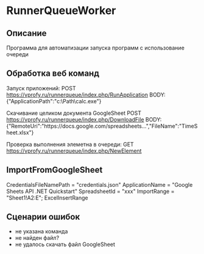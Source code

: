 # RunnerQueueWorker

## Описание
Программа для автоматизации запуска программ с использование очереди

## Обработка веб команд
Запуск приложений:
POST https://vprofy.ru/runnerqueue/index.php/RunApplication
BODY: {"ApplicationPath":"c:\\Path\\calc.exe"}

Скачивание целиком документа GoogleSheet
POST https://vprofy.ru/runnerqueue/index.php/DownloadFile
BODY:
{"RemoteUri":"https:\/\/docs.google.com\/spreadsheets\...","FileName":"TimeSheet.xlsx"}

Проверка выполнения элеметна в очереди:
GET https://vprofy.ru/runnerqueue/index.php/NewElement

ImportFromGoogleSheet
---------------------
CredentialsFileNamePath = "credentials.json"
ApplicationName = "Google Sheets API .NET Quickstart"
SpreadsheetId = "xxx"
ImportRange = "Sheet1!A2:E";
ExcelInsertRange

## Сценарии ошибок
- не указана команда
- не найден файл?
- не удалось скачать файл GoogleSheet
